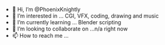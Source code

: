 - 👋 Hi, I’m @PhoenixKnightly
- 👀 I’m interested in ... CGI, VFX, coding, drawing and music
- 🌱 I’m currently learning ... Blender scripting
- 💞️ I’m looking to collaborate on ...n/a right now
- 📫 How to reach me ...

<!---
PhoenixKnightly/PhoenixKnightly is a ✨ special ✨ repository because its `README.md` (this file) appears on your GitHub profile.
You can click the Preview link to take a look at your changes.
--->
